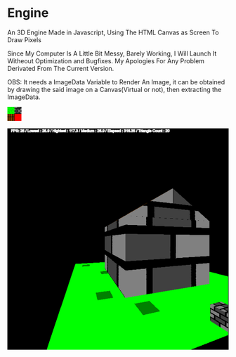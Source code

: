 # Engine
An 3D Engine Made in Javascript, Using The HTML Canvas as Screen To Draw Pixels

Since My Computer Is A Little Bit Messy, Barely Working, I Will Launch It Witheout Optimization and Bugfixes.
My Apologies For Any Problem Derivated From The Current Version.

OBS: It needs a ImageData Variable to Render An Image, it can be obtained by drawing the said image on a Canvas(Virtual or not), then extracting the ImageData.

![](https://raw.githubusercontent.com/paulothar/Engine/master/Resources/texture.png)

![](https://raw.githubusercontent.com/paulothar/Engine/master/Resources/print.png)
